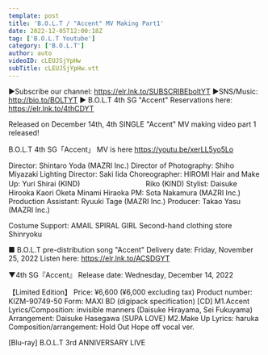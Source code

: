 ```yaml
---
template: post
title: 'B.O.L.T / "Accent" MV Making Part1'
date: 2022-12-05T12:00:18Z
tag: ['B.O.L.T Youtube']
category: ['B.O.L.T']
author: auto 
videoID: cLEUJSjYpHw
subTitle: cLEUJSjYpHw.vtt
---
```

▶︎Subscribe our channel: https://elr.lnk.to/SUBSCRIBEboltYT
▶️SNS/Music: http://bio.to/BOLTYT
▶️ B.O.L.T 4th SG "Accent" Reservations here: https://elr.lnk.to/4thCDYT

Released on December 14th, 4th SINGLE "Accent" MV making video part 1 released!

B.O.L.T 4th SG「Accent」
MV is here
https://youtu.be/xerLL5yo5Lo

Director: Shintaro Yoda (MAZRI Inc.)
Director of Photography: Shiho Miyazaki
Lighting Director: Saki Iida
Choreographer: HIROMI
Hair and Make Up: Yuri Shirai (KIND)
　　　　　　　　　Riko (KIND)
Stylist: Daisuke Hirooka
Kaori Oketa
Minami Hiraoka
PM: Sota Nakamura (MAZRI Inc.)
Production Assistant: Ryuuki Tage (MAZRI Inc.)
Producer: Takao Yasu (MAZRI Inc.)

Costume Support: AMAIL
SPIRAL GIRL
Second-hand clothing store Shinryoku


■ B.O.L.T pre-distribution song "Accent"
Delivery date: Friday, November 25, 2022
Listen here: https://elr.lnk.to/ACSDGYT


▼4th SG『Accent』
Release date: Wednesday, December 14, 2022
 
【Limited Edition】
Price: ¥6,600 (¥6,000 excluding tax)
Product number: KIZM-90749-50
Form: MAXI BD (digipack specification)
[CD]
M1.Accent
Lyrics/Composition: invisible manners (Daisuke Hirayama, Sei Fukuyama) Arrangement: Daisuke Hasegawa (SUPA LOVE)
M2.Make Up
Lyrics: haruka Composition/arrangement: Hold Out Hope
 off vocal ver.

[Blu-ray]
B.O.L.T 3rd ANNIVERSARY LIVE